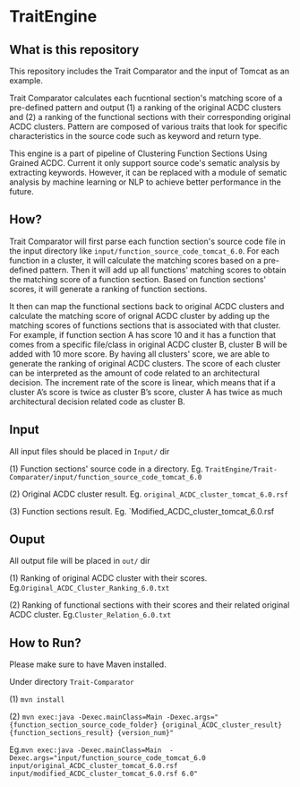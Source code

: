# TraitEngine
## What is this repository
This repository includes the Trait Comparator and the input of Tomcat as an example. 

Trait Comparator calculates each fucntional section's matching score of a pre-defined pattern and output (1) a ranking of the original ACDC clusters and (2) a ranking of the functional sections with their corresponding original ACDC clusters. Pattern are composed of various traits that look for specific characteristics in the source code such as keyword and return type. 

This engine is a  part of pipeline of Clustering Function Sections Using Grained ACDC. Current it only support source code's sematic analysis by extracting keywords. However, it can be replaced with a module of sematic analysis by machine learning or NLP to achieve better performance in the future.

## How?
Trait Comparator will first parse each function section's source code file in the input directory like `input/function_source_code_tomcat_6.0`. For each function in a cluster, it will calculate the matching scores based on a pre-defined pattern. Then it will add up all functions' matching scores to obtain the matching score of a function section. Based on function sections' scores, it will generate a ranking of function sections.

It then can map the functional sections back to original ACDC clusters and calculate the matching score of orignal ACDC cluster by adding up the matching scores of functions sections that is associated with that cluster. For example, if function section A has score 10 and it has a function that comes from a specific file/class in original ACDC cluster B, cluster B will be added with 10 more score. By having all clusters' score, we are able to generate the ranking of original ACDC clusters. The score of each cluster can be interpreted as the amount of code related to an architectural decision. The increment rate of the score is linear, which means that if a cluster A’s score is twice as cluster B’s score, cluster A has twice as much architectural decision related code as cluster B.

## Input
All input files should be placed in `Input/` dir

(1) Function sections' source code in a directory. Eg. `TraitEngine/Trait-Comparater/input/function_source_code_tomcat_6.0`

(2) Original ACDC cluster result. Eg. `original_ACDC_cluster_tomcat_6.0.rsf`

(3) Function sections result. Eg. `Modified_ACDC_cluster_tomcat_6.0.rsf



## Ouput
All output file will be placed in `out/` dir

(1) Ranking of original ACDC cluster with their scores. Eg.`Original_ACDC_Cluster_Ranking_6.0.txt`

(2) Ranking of functional sections with their scores and their related original ACDC cluster. Eg.`Cluster_Relation_6.0.txt`

## How to Run?
Please make sure to have Maven installed.

Under directory `Trait-Comparator`

(1) `mvn install`

(2) `mvn exec:java -Dexec.mainClass=Main -Dexec.args="{function_section_source_code_folder} {original_ACDC_cluster_result} {function_sections_result} {version_num}"`

Eg.`mvn exec:java -Dexec.mainClass=Main  -Dexec.args="input/function_source_code_tomcat_6.0 input/original_ACDC_cluster_tomcat_6.0.rsf input/modified_ACDC_cluster_tomcat_6.0.rsf 6.0"`